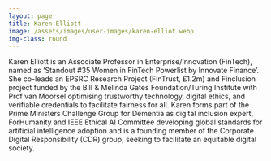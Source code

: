 ```yaml
---
layout: page
title: Karen Elliott
image: /assets/images/user-images/karen-elliot.webp
img-class: round
---
```

Karen Elliott is an Associate Professor in Enterprise/Innovation (FinTech), named as ‘Standout #35 Women in FinTech Powerlist by Innovate Finance’. She co-leads an EPSRC Research Project (FinTrust, £1.2m) and Finclusion project funded by the Bill & Melinda Gates Foundation/Turing Institute with Prof van Moorsel optimising trustworthy technology, digital ethics, and verifiable credentials to facilitate fairness for all. Karen forms part of the Prime Ministers Challenge  Group for Dementia as digital inclusion expert, ForHumanity and IEEE Ethical AI Committee developing global standards for artificial intelligence adoption and is a founding member of the Corporate Digital Responsibility (CDR) group, seeking to facilitate an equitable digital society.
